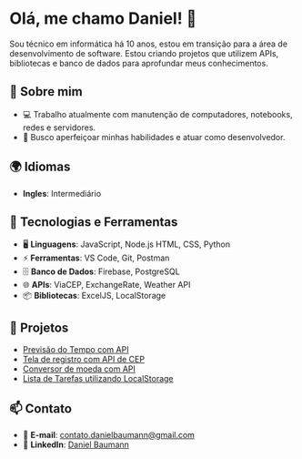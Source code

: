 # Olá, me chamo Daniel! 👋

Sou técnico em informática há 10 anos, estou em transição para a área de desenvolvimento de software. Estou criando projetos que utilizem APIs, bibliotecas e banco de dados para aprofundar meus conhecimentos.

## 🚀 Sobre mim

- 💻 Trabalho atualmente com manutenção de computadores, notebooks, redes e servidores.
- 🎯 Busco aperfeiçoar minhas habilidades e atuar como desenvolvedor.

## 🌍 Idiomas

- **Ingles**: Intermediário

## 🔧 Tecnologias e Ferramentas

- 🖥️ **Linguagens**: JavaScript, Node.js HTML, CSS, Python
- ⚡ **Ferramentas**: VS Code, Git, Postman
- 🗄️ **Banco de Dados**: Firebase, PostgreSQL
- 🌐 **APIs**: ViaCEP, ExchangeRate, Weather API
- 📦 **Bibliotecas**: ExcelJS, LocalStorage

## 📌 Projetos

- [Previsão do Tempo com API](https://weather-now-beryl.vercel.app/)
- [Tela de registro com API de CEP](https://fast-cep-reg.vercel.app/)
- [Conversor de moeda com API](https://convert-easy-smoky.vercel.app/)
- [Lista de Tarefas utilizando LocalStorage](https://task-vault-eight.vercel.app/)

## 📫 Contato

- 📧 **E-mail**: contato.danielbaumann@gmail.com
- 💼 **LinkedIn**: [Daniel Baumann](https://www.linkedin.com/in/eudanielbaumann/)